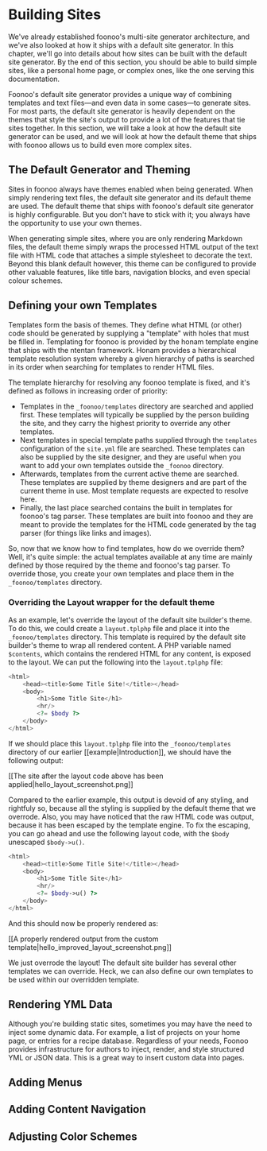 # Building Sites

We've already established foonoo's multi-site generator architecture, and we've also looked at how it ships with a default site generator. In this chapter, we'll go into details about how sites can be built with the default site generator. By the end of this section, you should be able to build simple sites, like a personal home page, or complex ones, like the one serving this documentation.

Foonoo's default site generator provides a unique way of combining templates and text files—and even data in some cases—to generate sites. For most parts, the default site generator is heavily dependent on the themes that style the site's output to provide a lot of the features that tie sites together. In this section, we will take a look at how the default site generator can be used, and we will look at how the default theme that ships with foonoo allows us to build even more complex sites.

## The Default Generator and Theming
Sites in foonoo always have themes enabled when being generated. When simply rendering text files, the default site generator and its default theme are used. The default theme that ships with foonoo's default site generator is highly configurable. But you don't have to stick with it; you always have the opportunity to use your own themes.

When generating simple sites, where you are only rendering Markdown files, the default theme simply wraps the processed HTML output of the text file with HTML code that attaches a simple stylesheet to decorate the text. Beyond this blank default however, this theme can be configured to provide other valuable features, like title bars, navigation blocks, and even special colour schemes.

## Defining your own Templates
Templates form the basis of themes. They define what HTML (or other) code should be generated by supplying a "template" with holes that must be filled in. Templating for foonoo is provided by the honam template engine that ships with the ntentan framework. Honam provides a hierarchical template resolution system whereby a given hierarchy of paths is searched in its order when searching for templates to render HTML files.

The template hierarchy for resolving any foonoo template is fixed, and it's defined as follows in increasing order of priority:

- Templates in the `_foonoo/templates` directory are searched and applied first. These templates will typically be supplied by the person building the site, and they carry the highest priority to override any other templates.
- Next templates in special template paths supplied through the `templates` configuration of the `site.yml` file are searched. These templates can also be supplied by the site designer, and they are useful when you want to add your own templates outside the `_foonoo` directory.
- Afterwards, templates from the current active theme are searched. These templates are supplied by theme designers and are part of the current theme in use. Most template requests are expected to resolve here.
- Finally, the last place searched contains the built in templates for foonoo's tag parser. These templates are built into foonoo and they are meant to provide the templates for the HTML code generated by the tag parser (for things like links and images). 

So, now that we know how to find templates, how do we override them? Well, it's quite simple: the actual templates available at any time are mainly defined by those required by the theme and foonoo's tag parser. To override those, you create your own templates and place them in the `_foonoo/templates` directory.

### Overriding the Layout wrapper for the default theme
As an example, let's override the layout of the default site builder's theme. To do this, we could create a `layout.tplphp` file and place it into the `_foonoo/templates` directory. This template is required by the default site builder's theme to wrap all rendered content. A PHP variable named `$contents`, which contains the rendered HTML for any content, is exposed to the layout. We can put the following into the `layout.tplphp` file:

````php
<html>
	<head><title>Some Title Site!</title></head>
	<body>
		<h1>Some Title Site</h1>
		<hr/>
		<?= $body ?>
	</body>
</html>
````

If we should place this `layout.tplphp` file into the `_foonoo/templates` directory of our earlier [[example|Introduction]], we should have the following output:

[[The site after the layout code above has been applied|hello_layout_screenshot.png]]

Compared to the earlier example, this output is devoid of any styling, and rightfuly so, because all the styling is supplied by the default theme that we overrode. Also, you may have noticed that the raw HTML code was output, because it has been escaped by the template engine. To fix the escaping, you can go ahead and use the following layout code, with the `$body` unescaped `$body->u()`. 

````php
<html>
	<head><title>Some Title Site!</title></head>
	<body>
		<h1>Some Title Site</h1>
		<hr/>
		<?= $body->u() ?>
	</body>
</html>
````

And this should now be properly rendered as:

[[A properly rendered output from the custom template|hello_improved_layout_screenshot.png]]

We just overrode the layout! The default site builder has several other templates we can override. Heck, we can also define our own templates to be used within our overridden template. 

## Rendering YML Data
Although you're building static sites, sometimes you may have the need to inject some dynamic data. For example, a list of projects on your home page, or entries for a recipe database. Regardless of your needs, Foonoo provides infrastructure for authors to inject, render, and style structured YML or JSON data. This is a great way to insert custom data into pages.

## Adding Menus

## Adding Content Navigation

## Adjusting Color Schemes